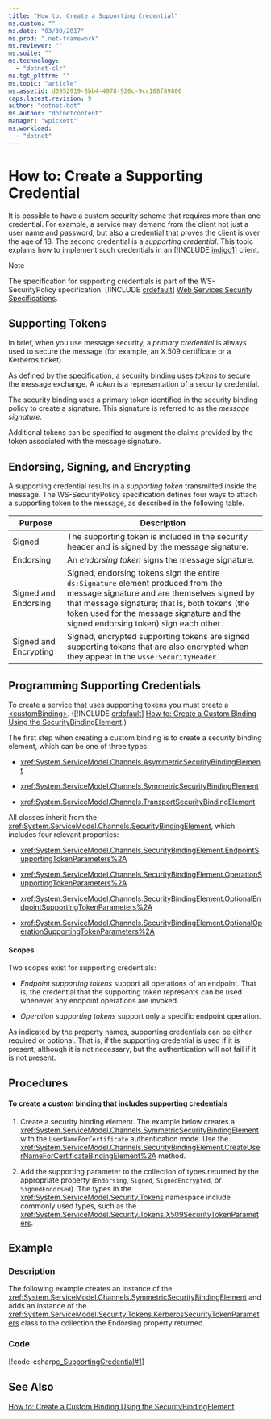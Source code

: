 ```yaml
---
title: "How to: Create a Supporting Credential"
ms.custom: ""
ms.date: "03/30/2017"
ms.prod: ".net-framework"
ms.reviewer: ""
ms.suite: ""
ms.technology: 
  - "dotnet-clr"
ms.tgt_pltfrm: ""
ms.topic: "article"
ms.assetid: d0952919-8bb4-4978-926c-9cc108f89806
caps.latest.revision: 9
author: "dotnet-bot"
ms.author: "dotnetcontent"
manager: "wpickett"
ms.workload: 
  - "dotnet"
---
```

# How to: Create a Supporting Credential
It is possible to have a custom security scheme that requires more than one credential. For example, a service may demand from the client not just a user name and password, but also a credential that proves the client is over the age of 18. The second credential is a *supporting credential*. This topic explains how to implement such credentials in an [!INCLUDE [indigo1](../../../../includes/indigo1-md.md)] client.  
  
> [!NOTE]
>  The specification for supporting credentials is part of the WS-SecurityPolicy specification. [!INCLUDE [crdefault](../../../../includes/crdefault-md.md)] [Web Services Security Specifications](http://go.microsoft.com/fwlink/?LinkId=88537).  
  
## Supporting Tokens  
 In brief, when you use message security, a *primary credential* is always used to secure the message (for example, an X.509 certificate or a Kerberos ticket).  
  
 As defined by the specification, a security binding uses *tokens* to secure the message exchange. A *token* is a representation of a security credential.  
  
 The security binding uses a primary token identified in the security binding policy to create a signature. This signature is referred to as the *message signature*.  
  
 Additional tokens can be specified to augment the claims provided by the token associated with the message signature.  
  
## Endorsing, Signing, and Encrypting  
 A supporting credential results in a *supporting token* transmitted inside the message. The WS-SecurityPolicy specification defines four ways to attach a supporting token to the message, as described in the following table.  
  
|Purpose|Description|  
|-------------|-----------------|  
|Signed|The supporting token is included in the security header and is signed by the message signature.|  
|Endorsing|An *endorsing token* signs the message signature.|  
|Signed and Endorsing|Signed, endorsing tokens sign the entire `ds:Signature` element produced from the message signature and are themselves signed by that message signature; that is, both tokens (the token used for the message signature and the signed endorsing token) sign each other.|  
|Signed and Encrypting|Signed, encrypted supporting tokens are signed supporting tokens that are also encrypted when they appear in the `wsse:SecurityHeader`.|  
  
## Programming Supporting Credentials  
 To create a service that uses supporting tokens you must create a [\<customBinding>](../../../../docs/framework/configure-apps/file-schema/wcf/custombinding.md). ([!INCLUDE [crdefault](../../../../includes/crdefault-md.md)] [How to: Create a Custom Binding Using the SecurityBindingElement](../../../../docs/framework/wcf/feature-details/how-to-create-a-custom-binding-using-the-securitybindingelement.md).)  
  
 The first step when creating a custom binding is to create a security binding element, which can be one of three types:  
  
-   <xref:System.ServiceModel.Channels.AsymmetricSecurityBindingElement>  
  
-   <xref:System.ServiceModel.Channels.SymmetricSecurityBindingElement>  
  
-   <xref:System.ServiceModel.Channels.TransportSecurityBindingElement>  
  
 All classes inherit from the <xref:System.ServiceModel.Channels.SecurityBindingElement>, which includes four relevant properties:  
  
-   <xref:System.ServiceModel.Channels.SecurityBindingElement.EndpointSupportingTokenParameters%2A>  
  
-   <xref:System.ServiceModel.Channels.SecurityBindingElement.OperationSupportingTokenParameters%2A>  
  
-   <xref:System.ServiceModel.Channels.SecurityBindingElement.OptionalEndpointSupportingTokenParameters%2A>  
  
-   <xref:System.ServiceModel.Channels.SecurityBindingElement.OptionalOperationSupportingTokenParameters%2A>  
  
#### Scopes  
 Two scopes exist for supporting credentials:  
  
-   *Endpoint supporting tokens* support all operations of an endpoint. That is, the credential that the supporting token represents can be used whenever any endpoint operations are invoked.  
  
-   *Operation supporting tokens* support only a specific endpoint operation.  
  
 As indicated by the property names, supporting credentials can be either required or optional. That is, if the supporting credential is used if it is present, although it is not necessary, but the authentication will not fail if it is not present.  
  
## Procedures  
  
#### To create a custom binding that includes supporting credentials  
  
1.  Create a security binding element. The example below creates a <xref:System.ServiceModel.Channels.SymmetricSecurityBindingElement> with the `UserNameForCertificate` authentication mode. Use the <xref:System.ServiceModel.Channels.SecurityBindingElement.CreateUserNameForCertificateBindingElement%2A> method.  
  
2.  Add the supporting parameter to the collection of types returned by the appropriate property (`Endorsing`, `Signed`, `SignedEncrypted`, or `SignedEndorsed`). The types in the <xref:System.ServiceModel.Security.Tokens> namespace include commonly used types, such as the <xref:System.ServiceModel.Security.Tokens.X509SecurityTokenParameters>.  
  
## Example  
  
### Description  
 The following example creates an instance of the <xref:System.ServiceModel.Channels.SymmetricSecurityBindingElement> and adds an instance of the <xref:System.ServiceModel.Security.Tokens.KerberosSecurityTokenParameters> class to the collection the Endorsing property returned.  
  
### Code  
 [!code-csharp[c_SupportingCredential#1](../../../../samples/snippets/csharp/VS_Snippets_CFX/c_supportingcredential/cs/source.cs#1)]  
  
## See Also  
 [How to: Create a Custom Binding Using the SecurityBindingElement](../../../../docs/framework/wcf/feature-details/how-to-create-a-custom-binding-using-the-securitybindingelement.md)
